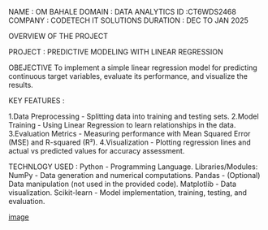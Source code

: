 NAME : OM BAHALE 
DOMAIN : DATA ANALYTICS
ID  :CT6WDS2468
COMPANY : CODETECH IT SOLUTIONS
DURATION : DEC TO JAN 2025

OVERVIEW OF THE PROJECT 

PROJECT : PREDICTIVE MODELING WITH LINEAR REGRESSION

OBEJECTIVE 
 To implement a simple linear regression model for predicting continuous target variables, evaluate its performance, and visualize the results.
 
 KEY FEATURES :
  
  1.Data Preprocessing - Splitting data into training and testing sets.
  2.Model Training - Using Linear Regression to learn relationships in the data.
  3.Evaluation Metrics - Measuring performance with Mean Squared Error (MSE) and R-squared (R²).
  4.Visualization - Plotting regression lines and actual vs predicted values for accuracy assessment.

 TECHNLOGY USED :
  Python - Programming Language.
  Libraries/Modules:
    NumPy - Data generation and numerical computations.
    Pandas - (Optional) Data manipulation (not used in the provided code).
    Matplotlib - Data visualization.
    Scikit-learn - Model implementation, training, testing, and evaluation.

[image](https://github.com/user-attachments/assets/90a4a285-397f-4b3d-8b08-b829742de3c7)
